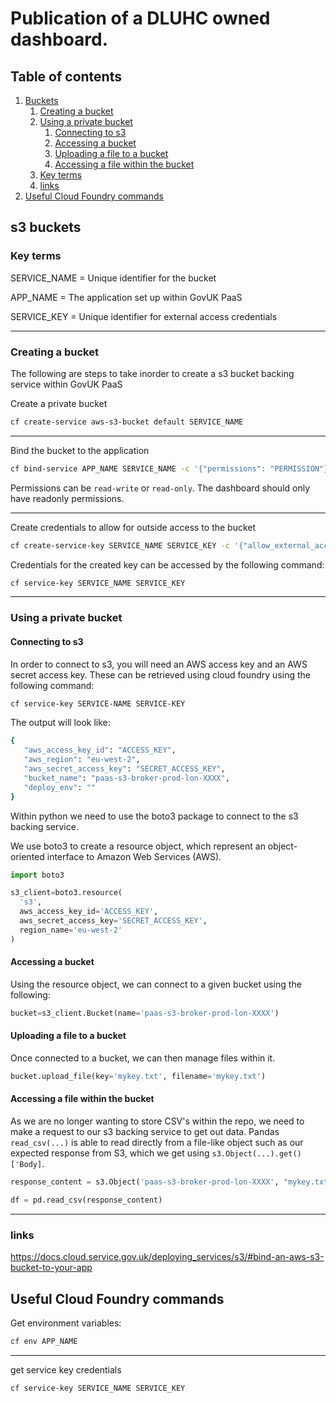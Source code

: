 # Publication of a DLUHC owned dashboard.

## Table of contents
1. [Buckets](#s3-buckets)
   1. [Creating a bucket](#creating-a-bucket)
   2. [Using a private bucket](#using-a-private-bucket)
      1. [Connecting to s3](#connecting-to-s3)
      2. [Accessing a bucket](#accessing-a-bucket)
      3. [Uploading a file to a bucket](#uploading-a-file-to-a-bucket)
      4. [Accessing a file within the bucket](#accessing-a-file-within-the-bucket)
   3. [Key terms](#key-terms)
   4. [links](#links)
2. [Useful Cloud Foundry commands](#useful-cloud-foundry-commands)

## s3 buckets 

### Key terms
SERVICE_NAME = Unique identifier for the bucket

APP_NAME = The application set up within GovUK PaaS

SERVICE_KEY = Unique identifier for external access credentials

---

### Creating a bucket 

The following are steps to take inorder to create a s3 bucket backing service within GovUK PaaS

Create a private bucket
```bash
cf create-service aws-s3-bucket default SERVICE_NAME
```

--- 

Bind the bucket to the application
```bash
cf bind-service APP_NAME SERVICE_NAME -c '{"permissions": "PERMISSION"}'
```

Permissions can be `read-write` or `read-only`. The dashboard should only have readonly permissions.

---

Create credentials to allow for outside access to the bucket

```bash
cf create-service-key SERVICE_NAME SERVICE_KEY -c '{"allow_external_access": true}'
```

Credentials for the created key can be accessed by the following command:

```bash
cf service-key SERVICE_NAME SERVICE_KEY
```

---
### Using a private bucket

#### Connecting to s3
In order to connect to s3, you will need an AWS access key and an AWS secret access key. These can be retrieved using cloud foundry using the following command:
``` bash
cf service-key SERVICE-NAME SERVICE-KEY
```
The output will look like:
``` bash
{
   "aws_access_key_id": "ACCESS_KEY",
   "aws_region": "eu-west-2",
   "aws_secret_access_key": "SECRET_ACCESS_KEY",
   "bucket_name": "paas-s3-broker-prod-lon-XXXX",
   "deploy_env": ""
}
```

Within python we need to use the boto3 package to connect to the s3 backing service.

We use boto3 to create a resource object, which represent an object-oriented interface to Amazon Web Services (AWS).

``` python
import boto3

s3_client=boto3.resource(
  's3',
  aws_access_key_id='ACCESS_KEY',
  aws_secret_access_key='SECRET_ACCESS_KEY', 
  region_name='eu-west-2'
)
```

#### Accessing a bucket

Using the resource object, we can connect to a given bucket using the following:

``` python
bucket=s3_client.Bucket(name='paas-s3-broker-prod-lon-XXXX')
```

#### Uploading a file to a bucket

Once connected to a bucket, we can then manage files within it.

``` python
bucket.upload_file(key='mykey.txt', filename='mykey.txt')
```

#### Accessing a file within the bucket

As we are no longer wanting to store CSV's within the repo, we need to make a request to our s3 backing service to get out data.
Pandas ```read_csv(...)``` is able to read directly from a file-like object such as our expected response from S3, which we get using ```s3.Object(...).get()['Body]```.

```python
response_content = s3.Object('paas-s3-broker-prod-lon-XXXX', "mykey.txt").get()['Body']

df = pd.read_csv(response_content)
```

---

### links
https://docs.cloud.service.gov.uk/deploying_services/s3/#bind-an-aws-s3-bucket-to-your-app

## Useful Cloud Foundry commands

Get environment variables:
```bash
cf env APP_NAME
```

---

get service key credentials
```bash
cf service-key SERVICE_NAME SERVICE_KEY
```